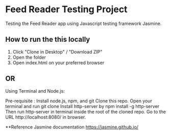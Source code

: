 # Feed Reader Testing Project

Testing the Feed Reader app using Javascript testing framework Jasmine.

## How to run the this locally

1. Click "Clone in Desktop" / "Download ZIP"
2. Open the folder
3. Open index.html on your preferred browser

## OR

Using Terminal and Node.js:

Pre-requisite : Install node.js, npm, and git
Clone this repo. Open your terminal and run git clone
Install http-server by npm install -g http-server
Then run http-server in terminal inside the root of the cloned repo.
Go to the URL http://localhost:8080/ in browser.

**Reference
Jasmine documentation <https://jasmine.github.io/>
